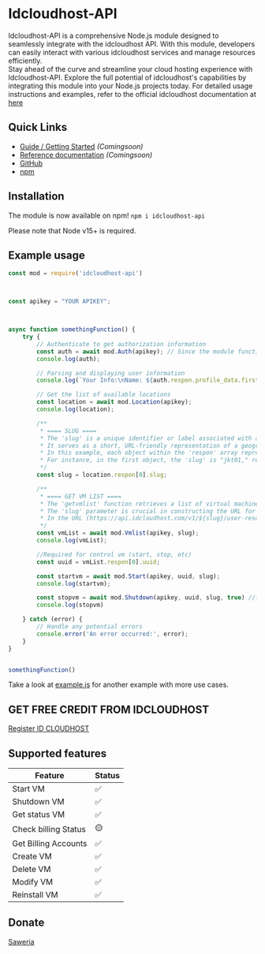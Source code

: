 # Idcloudhost-API
Idcloudhost-API is a comprehensive Node.js module designed to seamlessly integrate with the idcloudhost API. With this module, developers can easily interact with various idcloudhost services and manage resources efficiently. <br>Stay ahead of the curve and streamline your cloud hosting experience with Idcloudhost-API. Explore the full potential of idcloudhost's capabilities by integrating this module into your Node.js projects today. For detailed usage instructions and examples, refer to the official idcloudhost documentation at [here](https://api.idcloudhost.com/)<br>




## Quick Links

* [Guide / Getting Started](https://sonofescobar1337.dev/) _(Comingsoon)_
* [Reference documentation](https://sonofescobar1337.dev/) _(Comingsoon)_
* [GitHub](https://github.com/sonofescobar1337/idcloudhost-api)
* [npm](https://www.npmjs.com/package/idcloudhost-api)


## Installation
The module is now available on npm! `npm i idcloudhost-api`

Please note that Node v15+ is required.


## Example usage

```js
const mod = require('idcloudhost-api')



const apikey = "YOUR APIKEY";



async function somethingFunction() {
    try {
        // Authenticate to get authorization information
        const auth = await mod.Auth(apikey); // Since the module function is asynchronous, use await
        console.log(auth);

        // Parsing and displaying user information
        console.log(`Your Info:\nName: ${auth.respon.profile_data.first_name}\n`);

        // Get the list of available locations
        const location = await mod.Location(apikey);
        console.log(location);

        /**
         * ==== SLUG ====
         * The 'slug' is a unique identifier or label associated with a specific location or resource.
         * It serves as a short, URL-friendly representation of a geographical or resource-related term.
         * In this example, each object within the 'respon' array represents a location, and the 'slug' field provides a concise identifier for that location.
         * For instance, in the first object, the 'slug' is "jkt01," representing the location or resource associated with "SouthJKT-a."
         */
        const slug = location.respon[0].slug;

        /**
         * ==== GET VM LIST ====
         * The 'getvmlist' function retrieves a list of virtual machines (VM) associated with a specific resource or location.
         * The 'slug' parameter is crucial in constructing the URL for the API request, dynamically specifying the location or resource for which the VM list is requested.
         * In the URL (https://api.idcloudhost.com/v1/${slug}/user-resource/vm/list), the 'slug' is inserted into the path, indicating the specific location's endpoint.
         */
        const vmList = await mod.Vmlist(apikey, slug);
        console.log(vmList);

        //Required for control vm (start, stop, etc)
        const uuid = vmList.respon[0].uuid;

        const startvm = await mod.Start(apikey, uuid, slug);
        console.log(startvm);

        const stopvm = await mod.Shutdown(apikey, uuid, slug, true) //for the last parameter is can be 'true' or 'false'. true is for force shutdown, false is for shutdown normal
        console.log(stopvm)

    } catch (error) {
        // Handle any potential errors
        console.error('An error occurred:', error);
    }
}


somethingFunction()
```

Take a look at [example.js](https://github.com/sonofescobar1337/idcloudhost-api/blob/main/example.js) for another example with more use cases.


## GET FREE CREDIT FROM IDCLOUDHOST 
[Register ID CLOUDHOST](https://console.idcloudhost.com/referral/35q7jb)

## Supported features

| Feature  | Status |
| ------------- | ------------- |
| Start VM  | ✅  |
| Shutdown VM   | ✅  |
| Get status VM  | ✅  |
| Check billing Status | 🟡  |
| Get Billing Accounts  | ✅  |
| Create VM   | ✅  |
| Delete VM  | ✅  |
| Modify VM | ✅  |
| Reinstall VM  | ✅  |


## Donate
[Saweria](https://saweria.co/sonofescobar1337) <br>
